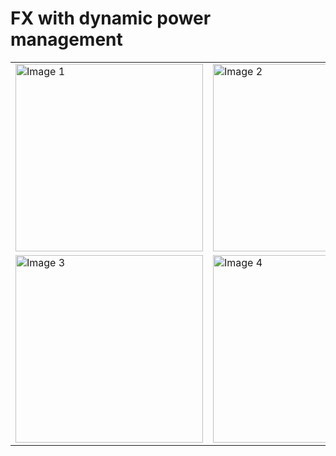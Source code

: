 # FX with dynamic power management

<table>
  <tr>
    <td>
      <a href="https://example.com/link1">
        <img src="https://github.com/user-attachments/assets/baa82fa9-8c51-4b25-bd46-9b3023a4b3eb" alt="Image 1" width="300">
      </a>
    </td>
    <td>
      <a href="https://example.com/link2">
        <img src="https://github.com/user-attachments/assets/72d4d4a5-82f2-4df3-b50c-5783ef86e39a" alt="Image 2" width="300">
      </a>
    </td>
  </tr>
  <tr>
    <td>
      <a href="https://example.com/link3">
        <img src="https://github.com/user-attachments/assets/8345c45c-76e9-49c0-ae13-a5e182094ed7" alt="Image 3" width="300">
      </a>
    </td>
    <td>
      <a href="https://example.com/link4">
        <img src="https://example.com/image4.png" alt="Image 4" width="300">
      </a>
    </td>
  </tr>
</table>

